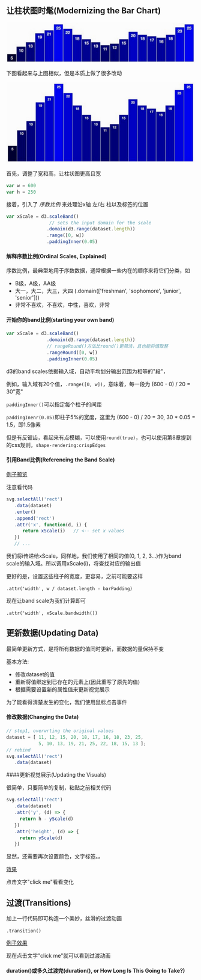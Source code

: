 ## 让柱状图时髦(Modernizing the Bar Chart)

![柱状图9-1](https://github.com/wusiquan/studyd3/blob/master/images/chap9-1.png)

下图看起来与上图相似，但是本质上做了很多改动

![柱状图9-2](https://github.com/wusiquan/studyd3/blob/master/images/chap9-2.png)

首先，调整了宽和高，让柱状图更高且宽

```javascript
var w = 600
var h = 250
```

接着，引入了 *序数比例* 来处理沿x轴 左/右 柱以及标签的位置 

```javascript
var xScale = d3.scaleBand()
			    // sets the input domain for the scale
               .domain(d3.range(dataset.length))
               .range([0, w])
               .paddingInner(0.05)
```



#### 解释序数比例(Ordinal Scales, Explained)

序数比例，最典型地用于序数数据，通常根据一些内在的顺序来将它们分类，如

* B级，A级，AA级
* 大一，大二，大三，大四  (.domain(['freshman', 'sophomore', 'junior', 'senior']))
* 非常不喜欢，不喜欢，中性，喜欢，非常



#### 开始你的band比例(starting your own band)

```javascript
var xScale = d3.scaleBand()
               .domain(d3.range(dataset.length))
               // rangeRound()方法比round()更简洁，且也能将值取整
               .rangeRound([0, w])
               .paddingInner(0.05)
```

d3的band scales依据输入域，自动平均划分输出范围为相等的"段"，

例如，输入域有20个值，`.range([0, w])`，意味着，每一段为 (600 - 0) / 20 = 30"宽"



`paddingInner()`可以指定每个柱子的间距

`paddingInenr(0.05)`即柱子5%的宽度，这里为 (600 - 0) / 20 = 30, 30 * 0.05 = 1.5，即1.5像素

但是有反锯齿，看起来有点模糊，可以使用`round(true)`，也可以使用第8章提到的css规则，`shape-rendering:crispEdges`



#### 引用Band比例(Referencing the Band Scale)

[例子预览](https://wusiquan.github.io/studyd3/chapter9-1.html)

注意看代码

```javascript
svg.selectAll('rect')
   .data(dataset)
   .enter()
   .append('rect')
   .attr('x', function(d, i) {
      return xScale(i)   // <-- set x values
   })
   // ...
```

我们将i传递给xScale，同样地，我们使用了相同的值(0, 1, 2, 3...)作为band scale的输入域。所以调用xScale(i)，将查找对应的输出值



更好的是，设置这些柱子的宽度，更容易，之前可能要这样

`.attr('width', w / dataset.length - barPadding)`

现在让band scale为我们计算即可

`.attr('width', xScale.bandwidth())`



## 更新数据(Updating Data)

最简单更新方式，是将所有数据的值同时更新，而数据的量保持不变

基本方法:

* 修改dataset的值
* 重新将值绑定到已存在的元素上(因此重写了原先的值)
* 根据需要设置新的属性值来更新视觉展示

为了能看得清楚发生的变化，我们使用鼠标点击事件

#### 修改数据(Changing the Data)

```javascript
// step1, overwrting the original values
dataset = [ 11, 12, 15, 20, 18, 17, 16, 18, 23, 25,
            5, 10, 13, 19, 21, 25, 22, 18, 15, 13 ];
// rebind 
svg.selectAll('rect')
   .data(dataset)
```

####更新视觉展示(Updating the Visuals)

很简单，只要简单的复制，粘贴之前相关代码

```javascript
svg.selectAll('rect')
   .data(dataset)
   .attr('y', (d) => {
     return h - yScale(d)
   })
   .attr('height', (d) => {
     return yScale(d)
   })
```

显然，还需要再次设置颜色，文字标签。。

[效果](https://wusiquan.github.io/studyd3/chapter9-2.html)

点击文字"click me"看看变化



## 过渡(Transitions)

加上一行代码即可构造一个美妙，丝滑的过渡动画

`.transition()`

[例子效果](https://wusiquan.github.io/studyd3/chapter9-3.html)

现在点击文字"click me"就可以看到过渡动画



#### duration()或多久过渡完(duration(), or How Long Is This Going to Take?)



